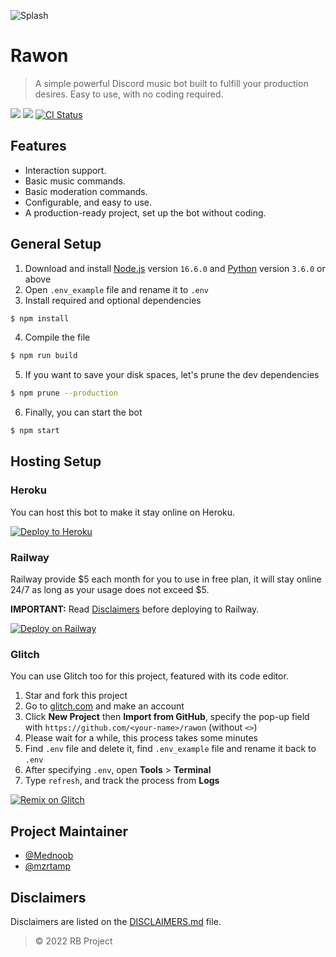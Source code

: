 ![Splash](https://repository-images.githubusercontent.com/236645319/8a781f4e-6955-499a-9e88-380c5adccfa5)

# Rawon

> A simple powerful Discord music bot built to fulfill your production desires. Easy to use, with no coding required.

<a href="https://discord.com/oauth2/authorize?client_id=711712829031448637&permissions=53857345&scope=bot"><img src="https://img.shields.io/static/v1?label=Invite%20Me&message=Rawon%237022&plastic&color=5865F2&logo=discord"></a>
<img src="https://badgen.net/badge/icon/typescript?icon=typescript&label">
<a href="https://github.com/Rahagia/rawon/actions?query=workflow%3A%22Lint+code+%26+compile+test%22"><img src="https://github.com/Rahagia/rawon/workflows/Lint%20code%20&%20compile%20test/badge.svg" alt="CI Status" /></a>

## Features
- Interaction support.
- Basic music commands.
- Basic moderation commands.
- Configurable, and easy to use.
- A production-ready project, set up the bot without coding.

## General Setup
1. Download and install [Node.js](https://nodejs.org) version `16.6.0` and [Python](https://python.org) version `3.6.0` or above
2. Open `.env_example` file and rename it to `.env`
3. Install required and optional dependencies
```sh
$ npm install
```
4. Compile the file
```sh
$ npm run build
```
5. If you want to save your disk spaces, let's prune the dev dependencies
```sh
$ npm prune --production
```
6. Finally, you can start the bot
```sh
$ npm start
```

## Hosting Setup

### Heroku
You can host this bot to make it stay online on Heroku.

<a href="https://heroku.com/deploy?template=https://github.com/Rahagia/rawon"><img src="https://www.herokucdn.com/deploy/button.svg" alt="Deploy to Heroku"></a>

### Railway
Railway provide $5 each month for you to use in free plan, it will stay online 24/7 as long as your usage does not exceed $5.

**IMPORTANT:** Read [Disclaimers](./DISCLAIMERS.md) before deploying to Railway.

<a href="https://railway.app/new/template?template=https%3A%2F%2Fgithub.com%2FRahagia%2Frawon&envs=DISCORD_TOKEN%2CMAIN_PREFIX%2CALT_PREFIX%2CEMBED_COLOR%2CLOCALE%2CACTIVITIES%2CACTIVITY_TYPES%2COWNERS%2CDEV_GUILD%2CNODE_ENV%2CSTREAM_STRATEGY%2CENABLE_SLASH_COMMAND%2CMUSIC_SELECTION_TYPE%2CENABLE_24_7_COMMAND%2CSTAY_IN_VC_AFTER_FINISHED%2CDJ_ROLE_NAME%2CMUTE_ROLE_NAME%2CYES_EMOJI%2CNO_EMOJI&optionalEnvs=MAIN_PREFIX%2CALT_PREFIX%2CEMBED_COLOR%2CLOCALE%2COWNERS%2CDEV_GUILD%2CNODE_ENV%2CSTREAM_STRATEGY%2CENABLE_SLASH_COMMAND%2CMUSIC_SELECTION_TYPE%2CENABLE_24_7_COMMAND%2CSTAY_IN_VC_AFTER_FINISHED%2CDJ_ROLE_NAME%2CMUTE_ROLE_NAME%2CYES_EMOJI%2CNO_EMOJI&DISCORD_TOKENDesc=Example%3A+NTE5NjQ2MjIxNTU2Nzc2OTcw.XAcEQQ.0gjhNbGeWBsKP6FVuIyZWlG2cMd&MAIN_PREFIXDesc=What+should+be+the+main+prefix+of+your+bot%3F&ALT_PREFIXDesc=For+More+Detailed+Info+See+https%3A%2F%2Fgithub.com%2FRahagia%2Frawon%2Fblob%2Fmain%2F.env_example&EMBED_COLORDesc=For+More+Detailed+Info+See+https%3A%2F%2Fgithub.com%2FRahagia%2Frawon%2Fblob%2Fmain%2F.env_example&LOCALEDesc=For+More+Detailed+Info+See+https%3A%2F%2Fgithub.com%2FRahagia%2Frawon%2Fblob%2Fmain%2F.env_example&ACTIVITIESDesc=For+More+Detailed+Info+See+https%3A%2F%2Fgithub.com%2FRahagia%2Frawon%2Fblob%2Fmain%2F.env_example&ACTIVITY_TYPESDesc=For+More+Detailed+Info+See+https%3A%2F%2Fgithub.com%2FRahagia%2Frawon%2Fblob%2Fmain%2F.env_example&OWNERSDesc=What+is+the+owner%27s+ID+of+the+bot%3F+Example%3A+%5B%22397322976552550400%22%5D&DEV_GUILDDesc=What+is+your+server%27s+ID%3F+Example%3A+%22332877090003091456%22&NODE_ENVDesc=In+which+mode+do+you+want+to+activate+your+bot%3F+Available%3A+production%2C+development&STREAM_STRATEGYDesc=Which+youtube+downloader+do+you+want+to+use%3F+Note%3A+if+you+use+play-dl%2C+it+will+support+a+few+sites.+Available%3A+play-dl%2C+youtube-dl&ENABLE_SLASH_COMMANDDesc=Do+you+want+to+enable+slash+command+support%3F&MUSIC_SELECTION_TYPEDesc=For+More+Detailed+Info+See+https%3A%2F%2Fgithub.com%2FRahagia%2Frawon%2Fblob%2Fmain%2F.env_example&ENABLE_24_7_COMMANDDesc=Do+you+want+to+enable+the+24%2F7+command%3F&STAY_IN_VC_AFTER_FINISHEDDesc=Do+you+want+to+make+your+bot+not+leave+the+voice+channel+after+playing+a+song%3F&DJ_ROLE_NAMEDesc=What+is+your+server%27s+DJ+role+name%3F&MUTE_ROLE_NAMEDesc=What+is+your+server%27s+Muted+role+name%3F&YES_EMOJIDesc=What+should+be+your+bot%27s+emoji+for+every+success+sentence%3F&NO_EMOJIDesc=What+should+be+your+bot%27s+emoji+for+every+failed+sentence%3F&MAIN_PREFIXDefault=%21&ALT_PREFIXDefault=%5B%22%7Bmention%7D%22%5D&EMBED_COLORDefault=3CAAFF&LOCALEDefault=en&ACTIVITIESDefault=%5B%22My+default+prefix+is+%7Bprefix%7D%22%2C+%22music+with+%7BuserCount%7D+users%22%2C+%22%7BtextChannelsCount%7D+text+channels+in+%7BserverCount%7D+guilds%22%2C+%22Hello+there%2C+my+name+is+%7Busername%7D%22%5D&ACTIVITY_TYPESDefault=%5B%22PLAYING%22%2C+%22LISTENING%22%2C+%22WATCHING%22%2C+%22PLAYING%22%2C+%22COMPETING%22%5D&NODE_ENVDefault=production&STREAM_STRATEGYDefault=youtube-dl&ENABLE_SLASH_COMMANDDefault=yes&MUSIC_SELECTION_TYPEDefault=message&ENABLE_24_7_COMMANDDefault=no&STAY_IN_VC_AFTER_FINISHEDDefault=no&DJ_ROLE_NAMEDefault=DJ&MUTE_ROLE_NAMEDefault=Muted&YES_EMOJIDefault=%E2%9C%85&NO_EMOJIDefault=%E2%9D%8C&referralCode=TiaraR"><img src="https://railway.app/button.svg" alt="Deploy on Railway"
 /></a>

### Glitch
You can use Glitch too for this project, featured with its code editor.

1. Star and fork this project
2. Go to [glitch.com](https://glitch.com) and make an account
3. Click **New Project** then **Import from GitHub**, specify the pop-up field with `https://github.com/<your-name>/rawon` (without `<>`)
4. Please wait for a while, this process takes some minutes
5. Find `.env` file and delete it, find `.env_example` file and rename it back to `.env`
6. After specifying `.env`, open **Tools** > **Terminal**
7. Type `refresh`, and track the process from **Logs**

<a href="https://glitch.com/edit/#!/import/github/Rahagia/rawon"><img src="https://cdn.glitch.com/2703baf2-b643-4da7-ab91-7ee2a2d00b5b%2Fremix-button.svg" alt="Remix on Glitch"></a>

## Project Maintainer
- [@Mednoob](https://github.com/Mednoob)
- [@mzrtamp](https://github.com/mzrtamp)

## Disclaimers
Disclaimers are listed on the [DISCLAIMERS.md](./DISCLAIMERS.md) file.

> © 2022 RB Project

